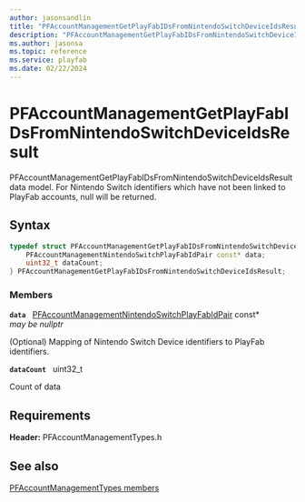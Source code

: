 ```yaml
---
author: jasonsandlin
title: "PFAccountManagementGetPlayFabIDsFromNintendoSwitchDeviceIdsResult"
description: "PFAccountManagementGetPlayFabIDsFromNintendoSwitchDeviceIdsResult data model. For Nintendo Switch identifiers which have not been linked to PlayFab accounts, null will be returned."
ms.author: jasonsa
ms.topic: reference
ms.service: playfab
ms.date: 02/22/2024
---
```


# PFAccountManagementGetPlayFabIDsFromNintendoSwitchDeviceIdsResult  

PFAccountManagementGetPlayFabIDsFromNintendoSwitchDeviceIdsResult data model. For Nintendo Switch identifiers which have not been linked to PlayFab accounts, null will be returned.  

## Syntax  
  
```cpp
typedef struct PFAccountManagementGetPlayFabIDsFromNintendoSwitchDeviceIdsResult {  
    PFAccountManagementNintendoSwitchPlayFabIdPair const* data;  
    uint32_t dataCount;  
} PFAccountManagementGetPlayFabIDsFromNintendoSwitchDeviceIdsResult;  
```
  
### Members  
  
**`data`** &nbsp; [PFAccountManagementNintendoSwitchPlayFabIdPair](pfaccountmanagementnintendoswitchplayfabidpair.md) const*  
*may be nullptr*  
  
(Optional) Mapping of Nintendo Switch Device identifiers to PlayFab identifiers.
  
**`dataCount`** &nbsp; uint32_t  
  
Count of data
  
  
## Requirements  
  
**Header:** PFAccountManagementTypes.h
  
## See also  
[PFAccountManagementTypes members](../pfaccountmanagementtypes_members.md)  

  
  
